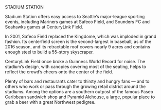 STADIUM STATION
 
Stadium Station offers easy access to Seattle’s major-league sporting events, including Mariners games at Safeco Field, and Sounders FC and Seahawks games at CenturyLink Field. 

In 2001, Safeco Field replaced the Kingdome, which was imploded in grand fashion. Its centerfield screen is the second-largest in baseball, as of the 2016 season, and its retractable roof covers nearly 9 acres and contains enough steel to build a 55-story skyscraper.
 
CenturyLink Field once broke a Guinness World Record for noise. The stadium’s design, with canopies covering most of the seating, helps to reflect the crowd’s cheers onto the center of the field.
 
Plenty of bars and restaurants cater to thirsty and hungry fans — and to others who work or pass through the growing retail district around the stadiums. Among the options are a southern outpost of the famous Paseo Caribbean sandwich shop and Pyramid Alehouse, a large, popular place to grab a beer with a great Northwest pedigree. 

